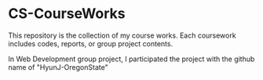 # CS-CourseWorks
This repository is the collection of my course works.
Each coursework includes codes, reports, or group project contents.

In Web Development group project, I participated the project with the github name of "HyunJ-OregonState"
